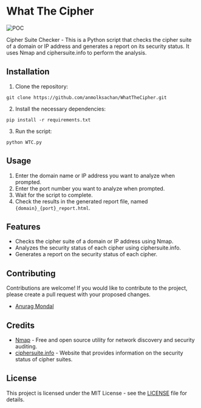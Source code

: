 # What The Cipher

![POC](https://github.com/anmolksachan/anmolksachan.github.io/blob/main/img/WhatTheCipher_POC.gif)

Cipher Suite Checker - This is a Python script that checks the cipher suite of a domain or IP address and generates a report on its security status. It uses Nmap and ciphersuite.info to perform the analysis.

## Installation

1.  Clone the repository:

`git clone https://github.com/anmolksachan/WhatTheCipher.git` 

2.  Install the necessary dependencies:

`pip install -r requirements.txt` 

3.  Run the script:

`python WTC.py` 

## Usage

1.  Enter the domain name or IP address you want to analyze when prompted.
2.  Enter the port number you want to analyze when prompted.
3.  Wait for the script to complete.
4.  Check the results in the generated report file, named `{domain}_{port}_report.html`.

## Features

-   Checks the cipher suite of a domain or IP address using Nmap.
-   Analyzes the security status of each cipher using ciphersuite.info.
-   Generates a report on the security status of each cipher.

## Contributing
Contributions are welcome! If you would like to contribute to the project, please create a pull request with your proposed changes.
-   [Anurag Mondal](https://github.com/7ragnarok7) 

## Credits
-   [Nmap](https://nmap.org/) - Free and open source utility for network discovery and security auditing.
-   [ciphersuite.info](https://ciphersuite.info/) - Website that provides information on the security status of cipher suites.

## License

This project is licensed under the MIT License - see the [LICENSE](https://raw.githubusercontent.com/anmolksachan/WhatTheCipher/main/LICENSE) file for details.
